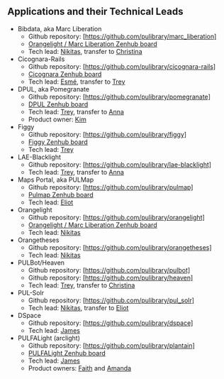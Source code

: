 ## Applications and their Technical Leads
* Bibdata, aka Marc Liberation
  * Github repository: [https://github.com/pulibrary/marc_liberation]
  * [Orangelight / Marc Liberation Zenhub board](https://app.zenhub.com/workspaces/orangelightmarcliberation-571691cab409d8d821b873be/board?repos=21954918)
  * Tech lead: [Nikitas](https://github.com/tampakis), transfer to [Christina](https://github.com/christinach)
* Cicognara-Rails
  * Github repository: [https://github.com/pulibrary/cicognara-rails]
  * [Cicognara Zenhub board](https://app.zenhub.com/workspaces/cicognara-5cf11cb3689f9c7a4ead9571/board?repos=57136753)
  * Tech lead: [Esmé](https://github.com/escowles), transfer to [Trey](https://github.com/tpendragon)
* DPUL, aka Pomegranate
  * Github repository: [https://github.com/pulibrary/pomegranate]
  * [DPUL Zenhub board](https://app.zenhub.com/workspaces/dpul-5cc9dbb2262a972347170639/board?repos=49439415&showEstimates=false&showReleases=false)
  * Tech lead: [Trey](https://github.com/tpendragon), transfer to [Anna](https://github.com/hackmastera)
  * Product owner: [Kim](https://github.com/kelea99)
* Figgy
  * Github repository: [https://github.com/pulibrary/figgy]
  * [Figgy Zenhub board](https://app.zenhub.com/workspaces/figgystudio-5c06d2e24b5806bc2bfa890b/board)
  * Tech lead: [Trey](https://github.com/tpendragon)
* LAE-Blacklight
  * Github repository: [https://github.com/pulibrary/lae-blacklight]
  * Tech lead: [Trey](https://github.com/tpendragon), transfer to [Anna](https://github.com/hackmastera)
* Maps Portal, aka PULMap
  * Github repository: [https://github.com/pulibrary/pulmap]
  * [Pulmap Zenhub board](https://app.zenhub.com/workspaces/pulmap-5cf5538c08e7e9307cd79c45/board?repos=26446857)
  * Tech lead: [Eliot](https://github.com/eliotjordan)
* Orangelight
  * Github repository: [https://github.com/pulibrary/orangelight]
  * [Orangelight / Marc Liberation Zenhub board](https://app.zenhub.com/workspaces/orangelightmarcliberation-571691cab409d8d821b873be/board?repos=21954918)
  * Tech lead: [Nikitas](https://github.com/tampakis)
* Orangetheses
  * Github repository: [https://github.com/pulibrary/orangetheses]
  * Tech lead: [Nikitas](https://github.com/tampakis)
* PULBot/Heaven
  * Github repository: [https://github.com/pulibrary/pulbot]
  * Github repository: [https://github.com/pulibrary/heaven]
  * Tech lead: [Trey](https://github.com/tpendragon), transfer to [Christina](https://github.com/christinach)
* PUL-Solr
  * Github repository: [https://github.com/pulibrary/pul_solr]
  * Tech lead: [Nikitas](https://github.com/tampakis), transfer to [Eliot](https://github.com/eliotjordan)
* DSpace
  * Github repository: [https://github.com/pulibrary/dspace]
  * Tech lead: [James](https://github.com/jrgriffiniii)
* PULFALight (arclight)
  * Github repository: [https://github.com/pulibrary/plantain]
  * [PULFALight Zenhub board](https://app.zenhub.com/workspaces/plantain-5da4b7d9f037f100019dba23/board?repos=157741631)
  * Tech lead: [James](https://github.com/jrgriffiniii)
  * Product owners: [Faith](https://github.com/faithc) and [Amanda](https://github.com/apferrar)
